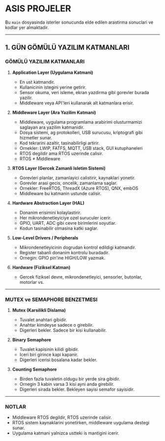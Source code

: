 # ASIS PROJELER

Bu `main` dosyasinda isterler sonucunda elde edilen arastirma sonuclari ve kodlar yer almaktadir.

---

## 1. GÜN GÖMÜLÜ YAZILIM KATMANLARI

### GÖMÜLÜ YAZILIM KATMANLARI

1. **Application Layer (Uygulama Katmani)**  
   - En ust katmandir.  
   - Kullanicinin istegini yerine getirir.  
   - Sensor okuma, veri isleme, ekran yazdirma gibi gorevler burada yazilir.  
   - Middleware veya API'leri kullanarak alt katmanlara erisir.

2. **Middleware Layer (Ara Yazilim Katmani)**  
   - Middleware, uygulama programlama arabirimi olusturmamizi saglayan ara yazilim katmanidir.  
   - Dosya sistemi, ag protokolleri, USB surucusu, kriptografi gibi hizmetler sunar.  
   - Kod tekrarini azaltir, tasinabilirligi artirir.  
   - Ornekler: LWIP, FATFS, MQTT, USB stack, GUI kutuphaneleri  
   - RTOS degildir ama RTOS uzerinde calisir.  
   - RTOS ≠ Middleware

3. **RTOS Layer (Gercek Zamanli Isletim Sistemi)**  
   - Gorevleri planlar, zamanlayici calistirir, kaynaklari yonetir.  
   - Gorevler arasi gecis, oncelik, zamanlama saglar.  
   - Ornekler: FreeRTOS, ThreadX (Azure RTOS), QNX, embOS  
   - Middleware bu katmanin ustunde calisir.

4. **Hardware Abstraction Layer (HAL)**  
   - Donanim erisimini kolaylastirir.  
   - Her mikrondenetleyiciye ozel suruculer icerir.  
   - GPIO, UART, ADC gibi cevre birimlerini soyutlar.  
   - Kodun tasinabilir olmasina katki saglar.

5. **Low-Level Drivers / Peripherals**  
   - Mikrondenetleyicinin dogrudan kontrol edildigi katmandir.  
   - Register tabanli donanim kontrolu buradadir.  
   - Ornegin: GPIO pin'ine HIGH/LOW yazmak.

6. **Hardware (Fiziksel Katman)**  
   - Gercek fiziksel devre, mikrondenetleyici, sensorler, butonlar, motorlar vs.

---

### MUTEX ve SEMAPHORE BENZETMESI

1. **Mutex (Karsilikli Dislama)**  
   - Tuvalet anahtari gibidir.  
   - Anahtar kimdeyse sadece o girebilir.  
   - Digerleri bekler. Sadece bir kisi kullanabilir.

2. **Binary Semaphore**  
   - Tuvalet kapisinin kilidi gibidir.  
   - Iceri biri girince kapi kapanir.  
   - Digerleri icerisi bosalana kadar bekler.

3. **Counting Semaphore**  
   - Birden fazla tuvaletin oldugu bir yerde sira gibidir.  
   - Ornegin 3 kabin varsa 3 kisi ayni anda girebilir.  
   - Digerleri sirada bekler. Bekleyen sayisi semafor sayisidir.

---

### NOTLAR

- Middleware RTOS degildir, RTOS uzerinde calisir.  
- RTOS sistem kaynaklarini yonetirken, middleware uygulama destegi sunar.  
- Uygulama katmani yalnizca ustteki is mantigini icerir.
